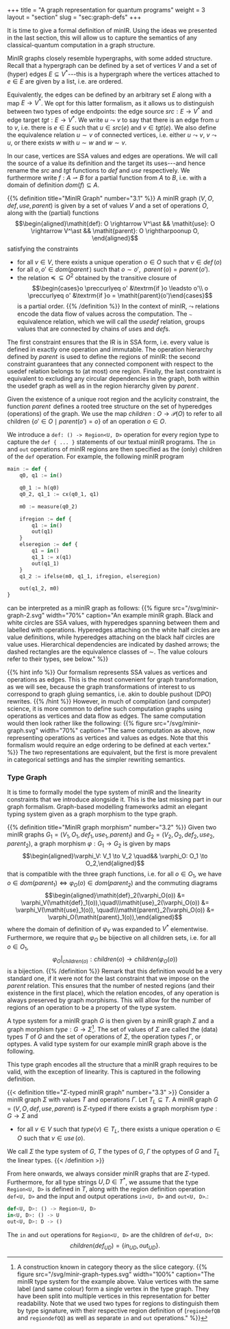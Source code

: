 +++
title = "A graph representation for quantum programs"
weight = 3
layout = "section"
slug = "sec:graph-defs"
+++

It is time to give a formal definition of minIR.
Using the ideas we presented in the last section, this will allow us 
to capture the semantics of any classical-quantum
computation in a graph structure.

MinIR graphs closely resemble hypergraphs, with some added structure. Recall
that a hypergraph can be defined by a set of vertices $V$ and a set of
(hyper) edges $E \subseteq V^\ast$---this is a hypergraph where the vertices attached
to $e \in E$ are given by a list, i.e. are ordered.

Equivalently, the edges can be defined by an arbitrary set $E$ along with
a map $E \to V^\ast$.
We opt for this latter formalism, as it allows us to distinguish between two types
of edge endpoints: the edge source $\mathit{src}: E \rightarrow V^\ast$
and edge target $\mathit{tgt}: E \rightarrow V^\ast$.
We write $u \leadsto v$ to say that there is an edge from $u$ to $v$, i.e. there is
$e \in E$ such that $u \in src(e)$ and $v \in tgt(e)$.
We also define the equivalence relation $u \sim v$ of connected vertices,
i.e. either $u \leadsto v$, $v \leadsto u$,
or there exists $w$ with $u \sim w$ and $w \sim v$.

In our case, vertices are SSA values and edges are operations. We will
call the source of a value its definition and the target its uses---and hence
rename the $\mathit{src}$ and $\mathit{tgt}$ functions to $\mathit{def}$
and $\mathit{use}$ respectively.
We furthermore write $f: A \rightharpoonup B$ for a partial function from $A$ to
$B$, i.e. with a domain of definition $dom(f) \subseteq A$.

{{% definition title="MinIR Graph" number="3.1" %}}
A minIR graph $(V, O, \mathit{def}, \mathit{use}, \mathit{parent})$
is given by a set of values $V$ and a set of operations $O$, 
along with the (partial) functions
$$\begin{aligned}\mathit{def}: O \rightarrow V^\ast && \mathit{use}: O \rightarrow V^\ast && \mathit{parent}: O \rightharpoonup O, \end{aligned}$$
satisfying the constraints
- for all $v \in V$, there exists a unique operation $o \in O$ such that $v \in \mathit{def}\,(o)$
- for all $o, o' \in dom(\mathit{parent}\,)$ such that $o \sim o'$, $\ \mathit{parent}\,(o) = \mathit{parent}\,(o')$.
- the relation $\preccurlyeq \, \subseteq O^2$ obtained by the transitive closure of 
$$\begin{cases}o \preccurlyeq o' &\textrm{if }o \leadsto o'\\ o \preccurlyeq o' &\textrm{if }o = \mathit{parent}(o')\end{cases}$$
is a partial order.
{{% /definition %}}
In the context of minIR, $\leadsto$ relations encode the data flow of values
across the computation. The $\sim$ equivalence relation, which we will call
the _usedef_ relation, groups values that are connected
by chains of $\mathit{use}$s and $\mathit{def}$s.

The first constraint ensures that the IR is in SSA form, i.e. every value is
defined in exactly one operation and immutable.
The operation hierarchy defined by $\mathit{parent}\,$ is used to define
the regions of minIR:
the second constraint guarantees that any connected component with respect
to the usedef relation belongs to (at most) one region.
Finally, the last constraint is equivalent to excluding any circular dependencies
in the graph, both within the usedef graph as well as in the region
hierarchy given by $\mathit{parent}\,$.

Given the existence of a unique root region and the acylicity constraint,
the function $\mathit{parent}\,$ defines a rooted tree structure on the set of
hyperedges (operations) of the graph.
We use the map $\mathit{children}: O \to \mathcal{P}(O)$ to refer to all
children $\{o' \in O \mid parent(o') = o\}$ of an operation $o \in O$.

We introduce a `def: () -> Region<U, D>` operation for every region
type to capture the `def { ... }` statements of our textual minIR programs.
The `in` and `out` operations of minIR regions are then specified as the
(only) children of the `def` operation.
For example, the following minIR program
```python
main := def {
    q0, q1 := in()

    q0_1 := h(q0)
    q0_2, q1_1 := cx(q0_1, q1)

    m0 := measure(q0_2)

    ifregion := def {
        q1 := in()
        out(q1)
    }
    elseregion := def {
        q1 = in()
        q1_1 := x(q1)
        out(q1_1)
    }
    q1_2 := ifelse(m0, q1_1, ifregion, elseregion)

    out(q1_2, m0)
}
```
can be interpreted as a minIR graph as follows:
{{% figure src="/svg/minir-graph-2.svg" width="70%" caption="An example minIR graph. Black and white circles are SSA values, with hyperedges spanning between them and labelled with operations. Hyperedges attaching on the white half circles are value definitions, while hyperedges attaching on the black half circles are value uses. Hierarchical dependencies are indicated by dashed arrows; the dashed rectangles are the equivalence classes of $\sim$. The value colours refer to their types, see below." %}}

{{% hint info %}}
Our formalism represents SSA values as vertices and operations as edges.
This is the most convenient for graph transformation, as we will see, because
the graph transformations of interest to us correspond to graph gluing semantics,
i.e. akin to double pushout (DPO) rewrites.
{{% /hint %}}
However, in much of compilation (and computer) science, it is more common to define such
computation graphs using operations as vertices and data flow as edges.
The same computation would then look rather like the following:
{{% figure src="/svg/minir-graph.svg" width="70%" caption="The same computation as above, now representing operations as vertices and values as edges. Note that this formalism would require an edge ordering to be defined at each vertex." %}}
The two representations are equivalent, but the first is more prevalent in
categorical settings and has the simpler rewriting semantics.

### Type Graph
It is time to formally model the type system of minIR and the linearity constraints
that we introduce alongside it. This is the last missing part in our graph formalism.
Graph-based modelling frameworks admit an elegant typing system given
as a graph morphism to the type graph.

{{% definition title="MinIR graph morphism" number="3.2" %}}
Given two minIR graphs $G_1 = (V_1, O_1, \mathit{def}_1, \mathit{use}_1, \mathit{parent}_1)$
and $G_2 = (V_2, O_2, \mathit{def}_2, \mathit{use}_2, \mathit{parent}_2)$,
a graph morphism $\varphi: G_1 \to G_2$ is given by maps
$$\begin{aligned}\varphi_V: V_1 \to V_2 \quad&& \varphi_O: O_1 \to O_2,\end{aligned}$$
that is compatible with the three graph functions, i.e. for all $o \in O_1$,
we have $o \in dom(parent_1) \Leftrightarrow \varphi_O(o) \in dom(parent_2)$ and
the commuting diagrams  
$$\begin{aligned}\mathit{def}_2(\varphi_O(o)) &= \varphi_V(\mathit{def}_1(o)),\quad\\\mathit{use}_2(\varphi_O(o)) &= \varphi_V(\mathit{use}_1(o)), \quad\\\mathit{parent}_2(\varphi_O(o)) &= \varphi_O(\mathit{parent}_1(o)),\end{aligned}$$
where the domain of definition of $\varphi_V$ was expanded to $V^\ast$ elementwise.
Furthermore, we require that $\varphi_O$ be bijective on all children sets,
i.e. for all $o \in O_1$, $$\varphi_O|_{children(o)}: children(o) \to children(\varphi_O(o))$$ is a bijection.
{{% /definition %}}
Remark that this definition would be a very standard one, if it were not for the
last constraint that we impose on the $\mathit{parent}$ relation.
This ensures that the number of nested regions (and their existence in the
first place), which the relation encodes, of
any operation is always preserved by graph morphisms. This will allow for the number
of regions of an operation to be a property of the type system.

A type system for a minIR graph $G$ is then given by
a minIR graph $\Sigma$ and
a graph morphism $\mathit{type}: G \to \Sigma$[^slicecat].
The set of values of $\Sigma$ are called the (data) types $T$ of $G$
and the set of operations of $\Sigma$, the operation types $\Gamma$, or optypes.
A valid type system for our example minIR graph above is the following.
[^slicecat]: A construction known in category theory as the slice category.
{{% figure src="/svg/minir-graph-types.svg" width="100%" caption="The minIR type system for the example above. Value vertices with the same label (and same colour) form a single vertex in the type graph. They have been split into multiple vertices in this representation for better readability. Note that we used two types for regions to distinguish them by type signature, with their respective region definition of (`regiondefQB` and `regiondefQQ`) as well as separate `in` and `out` operations." %}}

This type graph encodes all the structure that a minIR graph requires to be
valid, with the exception of linearity.
This is captured in the following definition.

{{< definition title="$\Sigma$-typed minIR graph" number="3.3" >}}
Consider a minIR graph $\Sigma$ with values $T$
and operations $\Gamma$.
Let $T_L \subseteq T$.
A minIR graph $G = (V, O, \mathit{def}, \mathit{use}, \mathit{parent})$
is $\Sigma$-typed if there exists a graph morphism
$type: G \to \Sigma$ and
- for all $v \in V$ such that $type(v) \in T_L$,
there exists a unique operation $o \in O$ such that $v \in \mathit{use}\,(o)$.

We call $\Sigma$ the type system of $G$, $T$ the types of $G$,
$\Gamma$ the optypes of $G$ and $T_L$ the linear types.
{{< /definition >}}

From here onwards, we always consider minIR graphs that are $\Sigma$-typed.
Furthermore, for all type strings $U, D \in T^\ast$, we assume that
the type `Region<U, D>` is defined in $T$, along with the region definition
operation `def<U, D>`
and the input and output operations `in<U, D>` and `out<U, D>`.:
```python
def<U, D>: () -> Region<U, D>
in<U, D>: () -> U
out<U, D>: D -> ()
```
The `in` and `out` operations for `Region<U, D>` are the children of `def<U, D>`:
$$\mathit{children}(\mathit{def}_{UD}) = \{in_{UD}, out_{UD}\}.$$